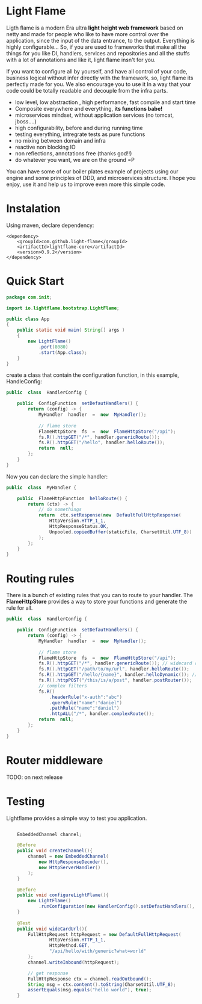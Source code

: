 # Light Flame

Ligth flame is a modern Era ultra **light height web framework** based on netty and made for people who like to have more control over the application, since the input of the data entrance, to the output. Everything is highly configurable... So, if you are used to frameworks that make all the things for you like DI, handlers, services and repositories and all the stuffs with a lot of annotations and like it, light flame insn't for you.

If you want to configure all by yourself, and have all control of your code, business logical without infer directly with the framework, so, light flame its perfectly made for you. We also encourage you to use it In a way that your code could be totally readable and decouple from the infra parts.


- low level, low abstraction , high performance, fast compile and start time
- Composite everywhere and everything, **its functions babe!**
- microservices mindset, without application services (no tomcat, jboss....)
- high configurability, before and during running time
- testing everything, intregrate tests as pure functions
- no mixing between domain and infra
- reactive non blocking IO
- non reflections, annotations free (thanks god!!)
- do whatever you want, we are on the ground =P

 
You can have some of our boiler plates example of projects using our engine and some principles of DDD, and microservices structure. I hope you enjoy, use it and help us to improve even more this simple code.

# Instalation

Using maven, declare dependency:
```maven
<dependency>
	<groupId>com.github.light-flame</groupId>
	<artifactId>lightflame-core</artifactId>
	<version>0.9.2</version>
</dependency>
```

# Quick Start


```java
package com.init;

import io.lightflame.bootstrap.LightFlame;

public class App 
{
    public static void main( String[] args )
    {
        new LightFlame()
            .port(8080)
            .start(App.class);
    }
}

```

create a class that contain the configuration function, in this example, HandleConfig:
```java
public  class  HandlerConfig {

	public  ConfigFunction  setDefautHandlers() {
		return (config) -> {
			MyHandler  handler  =  new  MyHandler();
			
			// flame store
			FlameHttpStore  fs  =  new  FlameHttpStore("/api");
			fs.R().httpGET("/*", handler.genericRoute());
			fs.R().httpGET("/hello", handler.helloRoute());
			return  null;
		};
	}
}
```
Now you can declare the simple handler:
```java
public  class  MyHandler {

	public  FlameHttpFunction  helloRoute() {
		return (ctx) -> {
			// do somethings
			return  ctx.setResponse(new  DefaultFullHttpResponse(
				HttpVersion.HTTP_1_1, 						
				HttpResponseStatus.OK,
				Unpooled.copiedBuffer(staticFile, CharsetUtil.UTF_8))
			);
		};
	}
}
```

# Routing rules

There is a bunch of existing rules that you can to route to your handler. The **FlameHttpStore** provides a way to store your functions and generate the rule for all.

```java
public  class  HandlerConfig {

	public  ConfigFunction  setDefautHandlers() {
		return (config) -> {
			MyHandler  handler  =  new  MyHandler();
			
			// flame store
			FlameHttpStore  fs  =  new  FlameHttpStore("/api");
			fs.R().httpGET("/*", handler.genericRoute()); // widecard route
			fs.R().httpGET("/path/to/my/url", handler.helloRoute());
			fs.R().httpGET("/hello/{name}", handler.helloDynamic()); // dynamic route
			fs.R().httpPOST("/this/is/a/post", handler.postRouter());
			// complex filters
			fs.R()
				.headerRule("x-auth":"abc")
				.queryRule("name":"daniel")
				.pathRule("name":"daniel")
				.httpALL("/*", handler.complexRoute());
			return  null;
		};
	}
}
```

# Router middleware
TODO: on next release

# Testing

Lightflame provides a simple way to test you application.

```java

    EmbeddedChannel channel;

    @Before
    public void createChannel(){
        channel = new EmbeddedChannel(
            new HttpResponseDecoder(), 
            new HttpServerHandler()
        );
    }

    @Before
    public void configureLightFlame(){
        new LightFlame()
            .runConfiguration(new HandlerConfig().setDefautHandlers(), null);
    }
    
    @Test
    public void wideCardUrl(){
        FullHttpRequest httpRequest = new DefaultFullHttpRequest(
                HttpVersion.HTTP_1_1, 
                HttpMethod.GET, 
                "/api/hello/with/generic?what=world"
        );
        channel.writeInbound(httpRequest);

        // get response
        FullHttpResponse ctx = channel.readOutbound();
        String msg = ctx.content().toString(CharsetUtil.UTF_8);
        assertEquals(msg.equals("hello world"), true);
    }
```
